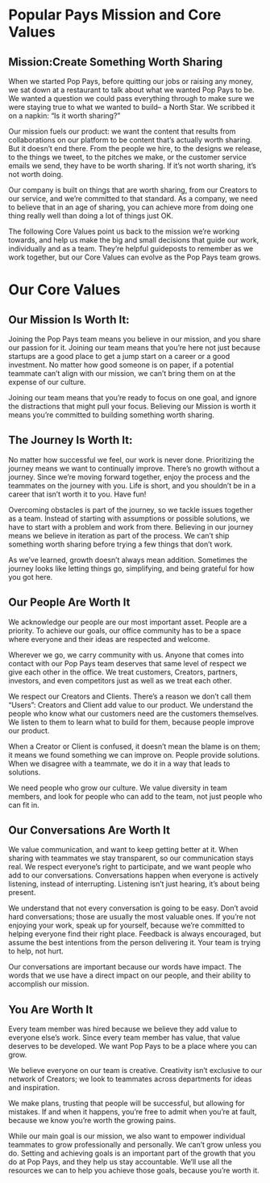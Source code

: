 # Popular Pays Mission and Core Values

## Mission:Create Something Worth Sharing
When we started Pop Pays, before quitting our jobs or raising any money, we sat down at a restaurant to talk about what we wanted Pop Pays to be. We wanted a question we could pass everything through to make sure we were staying true to what we wanted to build– a North Star. We scribbed it on a napkin: “Is it worth sharing?” 

Our mission fuels our product: we want the content that results from collaborations on our platform to be content that’s actually worth sharing. But it doesn’t end there. From the people we hire, to the designs we release, to the things we tweet, to the pitches we make, or the customer service emails we send, they have to be worth sharing. If it’s not worth sharing, it’s not worth doing.
 
Our company is built on things that are worth sharing, from our Creators to our service, and we’re committed to that standard. As a company, we need to believe that in an age of sharing, you can achieve more from doing one thing really well than doing a lot of things just OK.
 
The following Core Values point us back to the mission we’re working towards, and help us make the big and small decisions that guide our work, individually and as a team. They’re helpful guideposts to remember as we work together, but our Core Values can evolve as the Pop Pays team grows. 


# Our Core Values
 
## Our Mission Is Worth It:
Joining the Pop Pays team means you believe in our mission, and you share our passion for it. Joining our team means that you’re here not just because startups are a good place to get a jump start on a career or a good investment. No matter how good someone is on paper, if a potential teammate can’t align with our mission, we can’t bring them on at the expense of our culture.

Joining our team means that you’re ready to focus on one goal, and ignore the distractions that might pull your focus. Believing our Mission is worth it means you’re committed to building something worth sharing. 

 
## The Journey Is Worth It:
No matter how successful we feel, our work is never done. Prioritizing the journey means we want to continually improve. There’s no growth without a journey. Since we’re moving forward together, enjoy the process and the teammates on the journey with you. Life is short, and you shouldn’t be in a career that isn’t worth it to you. Have fun!

Overcoming obstacles is part of the journey, so we tackle issues together as a team. Instead of starting with assumptions or possible solutions, we have to start with a problem and work from there. Believing in our journey means we believe in iteration as part of the process. We can’t ship something worth sharing before trying a few things that don’t work. 

As we’ve learned, growth doesn’t always mean addition. Sometimes the journey looks like letting things go, simplifying, and being grateful for how you got here. 


## Our People Are Worth It
We acknowledge our people are our most important asset. People are a priority. To achieve our goals, our office community has to be a space where everyone and their ideas are respected and welcome. 

Wherever we go, we carry community with us. Anyone that comes into contact with our Pop Pays team deserves that same level of respect we give each other in the office. We treat customers, Creators, partners, investors, and even competitors just as well as we treat each other. 

We respect our Creators and Clients. There’s a reason we don’t call them “Users”: Creators and Client add value to our product. We understand the people who know what our customers need are the customers themselves. We listen to them to learn what to build for them, because people improve our product. 

When a Creator or Client is confused, it doesn’t mean the blame is on them; it means we found something we can improve on. People provide solutions. When we disagree with a teammate, we do it in a way that leads to solutions. 

We need people who grow our culture. We value diversity in team members, and look for people who can add to the team, not just people who can fit in.


## Our Conversations Are Worth It
We value communication, and want to keep getting better at it. When sharing with teammates we stay transparent, so our communication stays real. We respect everyone’s right to participate, and we want people who add to our conversations. Conversations happen when everyone is actively listening, instead of interrupting. Listening isn’t just hearing, it’s about being present.

We understand that not every conversation is going to be easy. Don’t avoid hard conversations; those are usually the most valuable ones. If you’re not enjoying your work, speak up for yourself, because we’re committed to helping everyone find their right place. Feedback is always encouraged, but assume the best intentions from the person delivering it. Your team is trying to help, not hurt.

Our conversations are important because our words have impact. The words that we use have a direct impact on our people, and their ability to accomplish our mission.


## You Are Worth It
Every team member was hired because we believe they add value to everyone else’s work. Since every team member has value, that value deserves to be developed. We want Pop Pays to be a place where you can grow. 

We believe everyone on our team is creative. Creativity isn’t exclusive to our network of  Creators; we look to teammates across departments for ideas and inspiration. 

We make plans, trusting that people will be successful, but allowing for mistakes. If and when it happens, you’re free to admit when you’re at fault, because we know you’re worth the growing pains. 

While our main goal is our mission, we also want to empower individual teammates to grow professionally and personally. We can’t grow unless you do. Setting and achieving goals is an important part of the growth that you do at Pop Pays, and they help us stay accountable. We’ll use all the resources we can to help you achieve those goals, because you’re worth it. 
